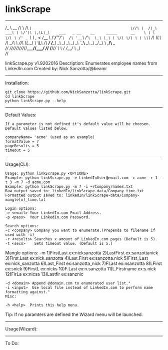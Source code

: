 # linkScrape
  ___                __      ____                                             
 /\_ \    __        /\ \    /\  _`\                                           
 \//\ \  /\_\    ___\ \ \/'\\ \,\L\_\    ___   _ __    __     _____      __   
   \ \ \ \/\ \ /' _ `\ \ , < \/_\__ \   /'___\/\`'__\/'__`\  /\ '__`\  /'__`\ 
    \_\ \_\ \ \/\ \/\ \ \ \\`\ /\ \L\ \/\ \__/\ \ \//\ \L\.\_\ \ \L\ \/\  __/ 
    /\____\\ \_\ \_\ \_\ \_\ \_\ `\____\ \____\\ \_\\ \__/.\_\\ \ ,__/\ \____\
    \/____/ \/_/\/_/\/_/\/_/\/_/\/_____/\/____/ \/_/ \/__/\/_/ \ \ \/  \/____/
                                                                \ \_\         
                                                                 \/_/         
 
 linkScrape.py v1.9202016
 Description: Enumerates employee names from LinkedIn.com
 Created by: Nick Sanzotta/@beamr

***
Installation:

    git clone https://github.com/NickSanzotta/linkScrape.git
    cd linkScrape
    python linkScrape.py --help

***
Default Values:

    If a parameter is not defined it's default value will be choosen.
    Default values listed below.
  
    companyName= 'acme' (used as an example)
    formatValue = 7
    pageResults = 5
    timeout = 5
    
***
Usage(CLI):

    Usage: python linkScrape.py <OPTIONS>
    Example: python linkScrape.py -e LinkedInUser@email.com -c acme -r 1 -t 3 -m 7 -d acme.com
    Example: python linkScrape.py -m 7 -i ~/Company/names.txt
    Raw output saved to: linkedIn/linkScrape-data/Company_time.txt
    Formatted output saved to: linkedIn/linkScrape-data/Company-mangle[x]_time.txt
    
    Login options:
    -e <email> Your LinkedIn.com Email Address.
    -p <pass>  Your LinkedIn.com Password.
    
    Search options:
    -c <company> Company you want to enumerate.(Prepends to filename if used with -i) 
    -r <results> Searches x amount of LinkedIn.com pages (Default is 5).
    -t <secs>    Sets timeout value. (Default is 5.)
  
  Mangle options:
  -m <mangle>
  	1)FirstLast        ex:nicksanzotta
  	2)LastFirst        ex:sanzottanick
  	3)First.Last       ex:nick.sanzotta
  	4)Last.First       ex:sanzotta.nick
  	5)First_Last       ex:nick_sanzotta
    6)Last_First       ex:sanzotta_nick
    7)FLast            ex:nsanzotta
    8)LFirst           ex:snick
    9)FirstL           ex:nicks
    10)F.Last           ex:n.sanzotta
    11)L.Firstname      ex:s.nick
    12)FirLa            ex:nicsa
    13)Lastfir          ex:sanznic  
  
    -d <domain> Append @domain.com to enumerated user list."
    -i <input>  Use local file instead of LinkedIn.com to perform name formatting against."
    Misc:
    
    -h <help>  Prints this help menu.
  
  Tip:
  If no paramters are defined the Wizard menu will be launched.

***
Usage(Wizard):

***
To Do:

